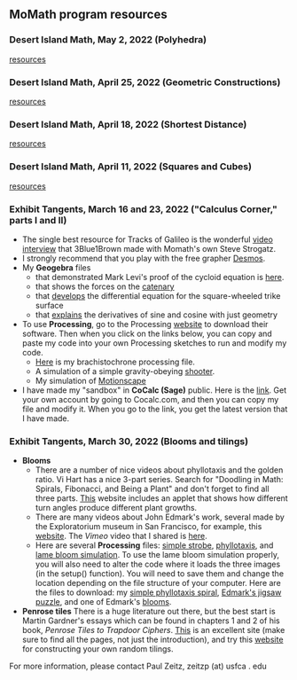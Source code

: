 <h2> MoMath program resources</h2>

<h3> Desert Island Math, May 2, 2022 (Polyhedra)</h3>

[resources](momathFiles/momath220502.md)

<h3> Desert Island Math, April 25, 2022 (Geometric Constructions)</h3>

[resources](momathFiles/momath220425.md)

<h3> Desert Island Math, April 18, 2022 (Shortest Distance)</h3>

[resources](momathFiles/momath220418.md)

<h3> Desert Island Math, April 11, 2022 (Squares and Cubes)</h3>

[resources](momathFiles/momath220411.md)

<h3> Exhibit Tangents, March  16 and 23, 2022 ("Calculus Corner," parts I and II)</h3>

* The single best resource for Tracks of Galileo is the wonderful [video interview](https://www.youtube.com/watch?v=Cld0p3a43fU) that 3Blue1Brown made with Momath's own Steve Strogatz.
* I strongly recommend that you play with the free grapher [Desmos](https://www.desmos.com).
* My **Geogebra** files 
  * that demonstrated Mark Levi's proof of the cycloid equation is [here](https://www.geogebra.org/classic/ueaxvvdz).
  * that shows the forces on the [catenary](https://www.geogebra.org/classic/wjpuajgm)
  * that [develops](https://www.geogebra.org/classic/setyhswh) the differential equation for the square-wheeled trike surface
  * that [explains](https://www.geogebra.org/classic/e8m9jsvk) the derivatives of sine and cosine with just geometry
* To use **Processing**, go to the Processing [website](https://processing.org) to download their software. Then when you click on the links below, you can copy and paste my code into your own Processing sketches to run and modify my code.
  * [Here](momathFiles/descent_220311.pde) is my brachistochrone processing file.
  * A simulation of a simple gravity-obeying [shooter](momathFiles/turret_220322.pde).
  * My simulation of [Motionscape](momathFiles/motionscape_220314.pde)
* I have made my "sandbox" in **CoCalc (Sage)** public. Here is the [link](https://cocalc.com/share/public_paths/7fdadcbc8c6b6ae9b5af82b34a1a56e4e55c1298). Get your own account by going to Cocalc.com, and then you can copy my file and modify it. When you go to the link, you get the latest version that I have made.

<h3> Exhibit Tangents, March  30, 2022 (Blooms and tilings)</h3>

* **Blooms**  
  * There are a number of nice videos about phyllotaxis and the golden ratio. Vi Hart has a nice 3-part series. Search for "Doodling in Math: Spirals, Fibonacci, and Being a Plant" and don't forget to find all three parts.  [This](https://www.mathsisfun.com/numbers/nature-golden-ratio-fibonacci.html) website  includes an applet that shows how different turn angles produce different plant growths. 
  * There are many videos about John Edmark's work, several   made by the Exploratorium museum in San Francisco, for example, this [website](https://www.exploratorium.edu/video/art-john-edmark).  The *Vimeo* video that I shared is [here](https://vimeo.com/117674269).
  * Here are several **Processing** files: [simple strobe](momathFiles/simpleStrobe_220329.pde), [phyllotaxis](momathFiles/phylotaxis_220326.pde), and [lame bloom simulation](momathFiles/LameBloomSimulation_220329.pde). To use the lame bloom simulation properly, you will also need to alter the code where it loads the three images (in the setup() function).  You will need to save them and change the location depending on the file structure of your computer.  Here are the files to download: my [simple phyllotaxis spiral](momathFiles/spirals-g2.png), [Edmark's jigsaw puzzle](momathFiles/edmarkTile2.png), and one of Edmark's [blooms](momathFiles/blooms2.png).
* **Penrose tiles** There is a huge literature out there, but the best start is Martin Gardner's essays which can be found in chapters 1 and 2 of his book, *Penrose Tiles to Trapdoor Ciphers*.  [This](http://www.scienceu.com/geometry/articles/tiling/penrose.html) is an excellent site (make sure to find all the pages, not just the introduction), and  try this [website](https://misc.0o0o.org/penrose/) for constructing your own random tilings.

For more information, please contact Paul Zeitz, zeitzp (at) usfca . edu
